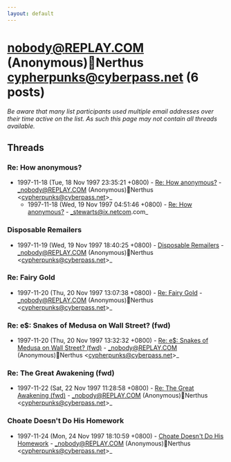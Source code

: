 ```yaml
---
layout: default
---
```


# nobody@REPLAY.COM (Anonymous)Nerthus <cypherpunks@cyberpass.net> (6 posts)

_Be aware that many list participants used multiple email addresses over their time active on the list. As such this page may not contain all threads available._

## Threads

### Re: How anonymous?
+ 1997-11-18 (Tue, 18 Nov 1997 23:35:21 +0800) - [Re: How anonymous?](/archive/1997/11/bb8b58685491e60219257f91608154fea691c8d424efc75100f88e098b1c94e7) - _nobody@REPLAY.COM (Anonymous)Nerthus \<cypherpunks@cyberpass.net\>_
  + 1997-11-18 (Wed, 19 Nov 1997 04:51:46 +0800) - [Re: How anonymous?](/archive/1997/11/c40f7a6dc2dd2c76343d55da76c24f2092d55d9be22044300ac37ca812bf54a8) - _stewarts@ix.netcom.com_

### Disposable Remailers
+ 1997-11-19 (Wed, 19 Nov 1997 18:40:25 +0800) - [Disposable Remailers](/archive/1997/11/f5922ee952838f1e8d9251e8242b2799af51a4ebbb796171f89fb01263ed70f8) - _nobody@REPLAY.COM (Anonymous)Nerthus \<cypherpunks@cyberpass.net\>_

### Re: Fairy Gold
+ 1997-11-20 (Thu, 20 Nov 1997 13:07:38 +0800) - [Re: Fairy Gold](/archive/1997/11/174aaa8d5d8220d1c72028111a7533059be8bfd564e18f832a1b5018f70d5e61) - _nobody@REPLAY.COM (Anonymous)Nerthus \<cypherpunks@cyberpass.net\>_

### Re: e$: Snakes of Medusa on Wall Street? (fwd)
+ 1997-11-20 (Thu, 20 Nov 1997 13:32:32 +0800) - [Re: e$: Snakes of Medusa on Wall Street? (fwd)](/archive/1997/11/901042453fcb78fffdfb5c08b597a204f54c527b4ae731682efc68bb8c9f2691) - _nobody@REPLAY.COM (Anonymous)Nerthus \<cypherpunks@cyberpass.net\>_

### Re: The Great Awakening (fwd)
+ 1997-11-22 (Sat, 22 Nov 1997 11:28:58 +0800) - [Re: The Great Awakening (fwd)](/archive/1997/11/03dac6bf64503222fec7f33dc3d400892c9441475f4c91151b491bb99b450067) - _nobody@REPLAY.COM (Anonymous)Nerthus \<cypherpunks@cyberpass.net\>_

### Choate Doesn't Do His Homework
+ 1997-11-24 (Mon, 24 Nov 1997 18:10:59 +0800) - [Choate Doesn't Do His Homework](/archive/1997/11/c6e02c9b21e5ae723750cca111d9fc0c59a8776e7fcaa27610e1bc878a60cbbe) - _nobody@REPLAY.COM (Anonymous)Nerthus \<cypherpunks@cyberpass.net\>_

